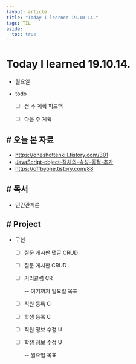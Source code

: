 ```yaml
---
layout: article
title: "Today I learned 19.10.14."
tags: TIL
aside:
  toc: true
---
```


# Today I learned 19.10.14.
- 월요일
- todo

  - [ ] 전 주 계획 피드백
  - [ ] 다음 주 계획 



## # 오늘 본 자료

-  https://oneshottenkill.tistory.com/301 
- [JavaScript-object-객체의-속성-동적-추가](https://yamea-guide.tistory.com/entry/JavaScript-object-객체의-속성-동적-추가) 
- https://offbyone.tistory.com/88 



## # 독서

- 인간관계론

  


## # Project

- 구현

  - [ ] 질문 게시판 댓글 CRUD

  - [ ] 질문 게시판 CRUD

  - [ ] 커리큘럼 CR

    -- 여기까지 일요일 목표

  - [ ] 직원 등록 C

  - [ ] 학생 등록 C

  - [ ] 직원 정보 수정 U

  - [ ] 학생 정보 수정 U

    -- 월요일 목표